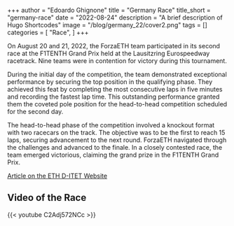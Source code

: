 +++
author = "Edoardo Ghignone"
title = "Germany Race"
title_short = "germany-race"
date = "2022-08-24"
description = "A brief description of Hugo Shortcodes"
image = "/blog/germany_22/cover2.png"
tags = []
categories = [
    "Race",
]
+++


On August 20 and 21, 2022, the ForzaETH team participated in its second race at the F1TENTH Grand Prix held at the Lausitzring Eurospeedway racetrack. Nine teams were in contention for victory during this tournament.

During the initial day of the competition, the team demonstrated exceptional performance by securing the top position in the qualifying phase. They achieved this feat by completing the most consecutive laps in five minutes and recording the fastest lap time. This outstanding performance granted them the coveted pole position for the head-to-head competition scheduled for the second day.

The head-to-head phase of the competition involved a knockout format with two racecars on the track. The objective was to be the first to reach 15 laps, securing advancement to the next round. ForzaETH navigated through the challenges and advanced to the finale. In a closely contested race, the team emerged victorious, claiming the grand prize in the F1TENTH Grand Prix.

[Article on the ETH D-ITET Website](https://ee.ethz.ch/de/news-und-veranstaltungen/d-itet-news-channel/2022/08/forzaeth-team-wins-gold.html)

## Video of the Race
{{< youtube C2Adj572NCc >}}

